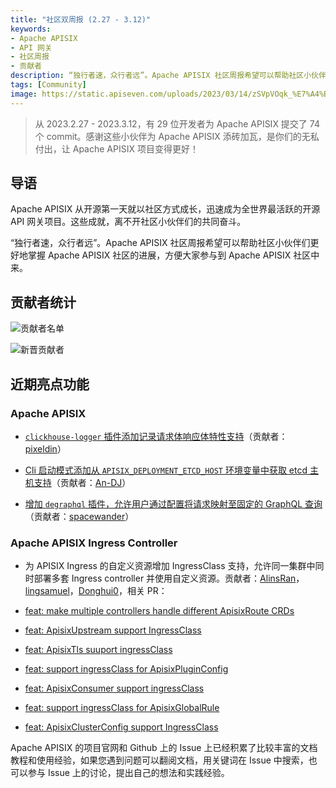 ```yaml
---
title: "社区双周报 (2.27 - 3.12)"
keywords: 
- Apache APISIX
- API 网关
- 社区周报
- 贡献者
description: “独行者速，众行者远”。Apache APISIX 社区周报希望可以帮助社区小伙伴们更好地掌握 Apache APISIX 社区的进展，方便大家参与到 Apache APISIX 社区中来。
tags: [Community]
image: https://static.apiseven.com/uploads/2023/03/14/zSVpVOqk_%E7%A4%BE%E5%8C%BA%E5%8F%8C%E5%91%A8%E6%8A%A5-%E5%A4%B4%E5%9B%BE-05%E6%9C%9F.png
---
```


> 从 2023.2.27 - 2023.3.12，有 29 位开发者为 Apache APISIX 提交了 74 个 commit。感谢这些小伙伴为 Apache APISIX 添砖加瓦，是你们的无私付出，让 Apache APISIX 项目变得更好！

<!--truncate-->

## 导语

Apache APISIX 从开源第一天就以社区方式成长，迅速成为全世界最活跃的开源 API 网关项目。这些成就，离不开社区小伙伴们的共同奋斗。

“独行者速，众行者远”。Apache APISIX 社区周报希望可以帮助社区小伙伴们更好地掌握 Apache APISIX 社区的进展，方便大家参与到 Apache APISIX 社区中来。

## 贡献者统计

![贡献者名单](https://static.apiseven.com/uploads/2023/03/14/0rjys38r_%E7%A4%BE%E5%8C%BA%E5%8F%8C%E5%91%A8%E6%8A%A5-%E8%B4%A1%E7%8C%AE%E8%80%85%E6%B5%B7%E6%8A%A5-05%E6%9C%9F.png)

![新晋贡献者](https://static.apiseven.com/uploads/2023/03/14/WZpcYrG7_%E7%A4%BE%E5%8C%BA%E5%8F%8C%E5%91%A8%E6%8A%A5-%E6%96%B0%E6%99%8B%E6%B5%B7%E6%8A%A5-05%E6%9C%9F.png)

## 近期亮点功能

### Apache APISIX

- [`clickhouse-logger` 插件添加记录请求体响应体特性支持](https://github.com/apache/apisix/pull/8722)（贡献者：[pixeldin](https://github.com/pixeldin)）

- [Cli 启动模式添加从 `APISIX_DEPLOYMENT_ETCD_HOST` 环境变量中获取 etcd 主机支持](https://github.com/apache/apisix/pull/8898)（贡献者：[An-DJ](https://github.com/An-DJ)）

- [增加 `degraphql` 插件，允许用户通过配置将请求映射至固定的 GraphQL 查询](https://github.com/apache/apisix/pull/8959)（贡献者：[spacewander](https://github.com/spacewander)）

### Apache APISIX Ingress Controller

- 为 APISIX Ingress 的自定义资源增加 IngressClass 支持，允许同一集群中同时部署多套 Ingress controller 并使用自定义资源。贡献者：[AlinsRan](https://github.com/AlinsRan)，[lingsamuel](https://github.com/lingsamuel)，[Donghui0](https://github.com/Donghui0)，相关 PR：

- [feat: make multiple controllers handle different ApisixRoute CRDs](https://github.com/apache/apisix/pull/8696)
- [feat: ApisixUpstream support IngressClass](https://github.com/apache/apisix-ingress-controller/pull/1674)
- [feat: ApisixTls suuport ingressClass](https://github.com/apache/apisix-ingress-controller/pull/1714)
- [feat: support ingressClass for ApisixPluginConfig](https://github.com/apache/apisix-ingress-controller/pull/1716)
- [feat: ApisixConsumer support ingressClass](https://github.com/apache/apisix-ingress-controller/pull/1717)
- [feat: support ingressClass for ApisixGlobalRule](https://github.com/apache/apisix-ingress-controller/pull/1718)
- [feat: ApisixClusterConfig support IngressClass](https://github.com/apache/apisix-ingress-controller/pull/1720)

Apache APISIX 的项目官网和 Github 上的 Issue 上已经积累了比较丰富的文档教程和使用经验，如果您遇到问题可以翻阅文档，用关键词在 Issue 中搜索，也可以参与 Issue 上的讨论，提出自己的想法和实践经验。
